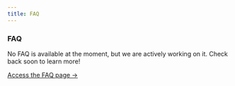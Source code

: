 ```yaml
---
title: FAQ
---
```



<div class="card">
  <h3>FAQ</h3>
  <p>No FAQ is available at the moment, but we are actively working on it. Check back soon to learn more!</p>
  <a href="../" class="card-link">Access the FAQ page &rarr;</a>
</div>

